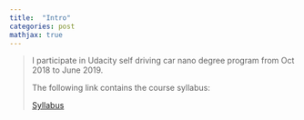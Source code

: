 ```yaml
---
title:  "Intro"
categories: post
mathjax: true
---
```


> I participate in Udacity self driving car nano degree program from Oct 2018 to June 2019.  
>
> The following link contains the course syllabus:
>
>[Syllabus](https://s3-us-west-2.amazonaws.com/udacity-printer/production/syllabus/syllabus-nd013-ent-2.0.0-en-us.pdf)

